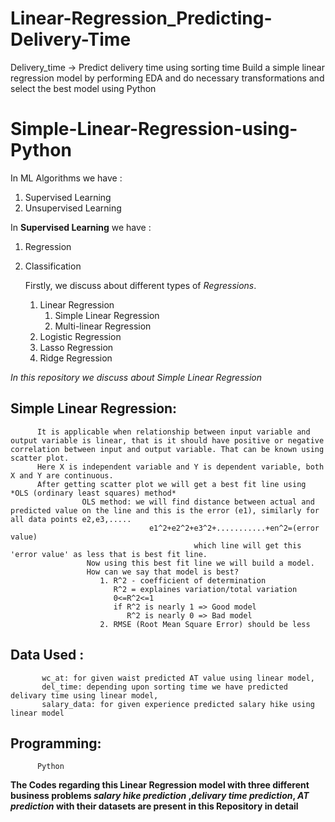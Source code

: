 # Linear-Regression_Predicting-Delivery-Time
Delivery_time -> Predict delivery time using sorting time 
Build a simple linear regression model by performing EDA and do necessary transformations and select the best model using Python



# Simple-Linear-Regression-using-Python
 
 In ML Algorithms we have :
1. Supervised Learning
2. Unsupervised Learning


In **Supervised Learning** we have :
1. Regression
2. Classification

     Firstly, we discuss about different types of *Regressions*.
      1. Linear Regression
          1. Simple Linear Regression
          2. Multi-linear Regression
      2. Logistic Regression
      3. Lasso Regression 
      4. Ridge Regression
     
     
 *In this repository we discuss about Simple Linear Regression*
 
 ## Simple Linear Regression:
 
          It is applicable when relationship between input variable and output variable is linear, that is it should have positive or negative correlation between input and output variable. That can be known using scatter plot.
          Here X is independent variable and Y is dependent variable, both X and Y are continuous.
          After getting scatter plot we will get a best fit line using *OLS (ordinary least squares) method*
                    OLS method: we will find distance between actual and predicted value on the line and this is the error (e1), similarly for all data points e2,e3,.....
                                   e1^2+e2^2+e3^2+...........+en^2=(error value)
                                             which line will get this 'error value' as less that is best fit line.
                     Now using this best fit line we will build a model.
                     How can we say that model is best?
                        1. R^2 - coefficient of determination
                           R^2 = explaines variation/total variation
                           0<=R^2<=1
                           if R^2 is nearly 1 => Good model
                              R^2 is nearly 0 => Bad model
                        2. RMSE (Root Mean Square Error) should be less 
 
 


## Data Used :
           wc_at: for given waist predicted AT value using linear model,
           del_time: depending upon sorting time we have predicted delivary time using linear model,
           salary_data: for given experience predicted salary hike using linear model
          
## Programming: 
          Python
 
 
**The Codes regarding this Linear Regression model with three different business problems *salary hike prediction* ,*delivary time prediction*, *AT prediction* with their datasets are present in this Repository in detail**
          

